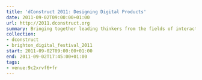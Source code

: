 ```yaml
---
title: 'dConstruct 2011: Designing Digital Products'
date: 2011-09-02T09:00:00+01:00
url: http://2011.dconstruct.org
summary: Bringing together leading thinkers from the fields of interaction design, mobile design and ubiquitous computing to explore how we can bridge the gap between physical and digital product design.
collection:
- dconstruct
- brighton_digital_festival_2011
start: 2011-09-02T09:00:00+01:00
end: 2011-09-02T17:45:00+01:00
tags:
- venue:9c2xrvf6+fr
---
```


